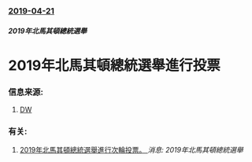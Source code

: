 ### [2019-04-21](/news/2019/04/21/index.md)

##### 2019年北馬其頓總統選舉
# 2019年北馬其頓總統選舉進行投票 




### 信息来源:

1. [DW](https://www.dw.com/en/north-macedonia-elects-new-president-after-name-change-deal/a-48420278)

### 有关:

1. [2019年北馬其頓總統選舉進行次輪投票。 ](/news/2019/05/5/2019年北馬其頓總統選舉進行次輪投票.md) _消息: 2019年北馬其頓總統選舉_

